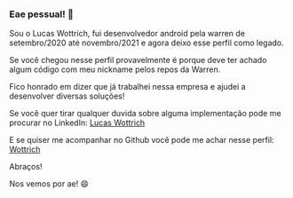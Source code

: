### Eae pessual! 👋

Sou o Lucas Wottrich, fui desenvolvedor android pela warren de setembro/2020 até novembro/2021 e agora deixo esse perfil como legado.

Se você chegou nesse perfil provavelmente é porque deve ter achado algum código com meu nickname pelos repos da Warren.

Fico honrado em dizer que já trabalhei nessa empresa e ajudei a desenvolver diversas soluções!

Se você quer tirar qualquer duvida sobre alguma implementação pode me procurar no LinkedIn: [Lucas Wottrich](https://www.linkedin.com/in/lucas-c-wottrich/)

E se quiser me acompanhar no Github você pode me achar nesse perfil: [Wottrich](https://github.com/Wottrich)

Abraços! 

Nos vemos por ae! 😄
